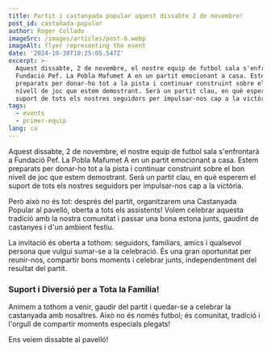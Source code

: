 ```yaml
---
title: Partit i castanyada popular aquest dissabte 2 de novembre!
post_id: castañada-popular
author: Roger Collado
imageSrc: /images/articles/post-6.webp
imageAlt: flyer representing the event
date: '2024-10-30T10:25:05.547Z'
excerpt: >-
  Aquest dissabte, 2 de novembre, el nostre equip de futbol sala s'enfrontarà a
  Fundació Pef. La Pobla Mafumet A en un partit emocionant a casa. Estem
  preparats per donar-ho tot a la pista i continuar construint sobre el bon
  nivell de joc que estem demostrant. Serà un partit clau, en què esperem el
  suport de tots els nostres seguidors per impulsar-nos cap a la victòria.
tags:
  - events
  - primer-equip
lang: ca
---
```



Aquest dissabte, 2 de novembre, el nostre equip de futbol sala s'enfrontarà a Fundació Pef. La Pobla Mafumet A en un partit emocionant a casa. Estem preparats per donar-ho tot a la pista i continuar construint sobre el bon nivell de joc que estem demostrant. Serà un partit clau, en què esperem el suport de tots els nostres seguidors per impulsar-nos cap a la victòria.

Però això no és tot: després del partit, organitzarem una Castanyada Popular al pavelló, oberta a tots els assistents! Volem celebrar aquesta tradició amb la nostra comunitat i passar una bona estona junts, gaudint de castanyes i d'un ambient festiu.

La invitació és oberta a tothom: seguidors, familiars, amics i qualsevol persona que vulgui sumar-se a la celebració. És una gran oportunitat per reunir-nos, compartir bons moments i celebrar junts, independentment del resultat del partit.

### Suport i Diversió per a Tota la Família!

Animem a tothom a venir, gaudir del partit i quedar-se a celebrar la castanyada amb nosaltres. Això no és només futbol; és comunitat, tradició i l'orgull de compartir moments especials plegats!

Ens veiem dissabte al pavelló!
